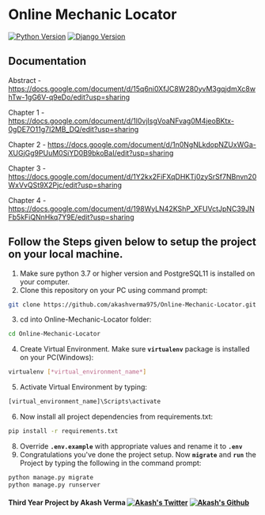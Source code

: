 # Online Mechanic Locator 
[![Python Version](https://img.shields.io/badge/python-3.7-brightgreen.svg)](https://python.org)
[![Django Version](https://img.shields.io/badge/django-2.1-brightgreen.svg)](https://djangoproject.com)

## Documentation

Abstract - https://docs.google.com/document/d/15q6ni0XfJC8W280yvM3gqjdmXc8whTw-1gG6V-q9eDo/edit?usp=sharing

Chapter 1 - https://docs.google.com/document/d/1l0vjIsgVoaNFvag0M4jeoBKtx-0gDE7O11g7I2MB_DQ/edit?usp=sharing

Chapter 2 - https://docs.google.com/document/d/1n0NgNLkdopNZUxWGa-XUGjGg9PUuM0SiYD0B9bkoBaI/edit?usp=sharing

Chapter 3 - https://docs.google.com/document/d/1Y2kx2FiFXqDHKTj0zySrSf7NBnvn20WxVvQSt9X2Pjc/edit?usp=sharing

Chapter 4 - https://docs.google.com/document/d/198WyLN42KShP_XFUVctJpNC39JNFb5kFiQNnHkq7Y9E/edit?usp=sharing


## Follow the Steps given below to setup the project on your local machine.

1.  Make sure python 3.7 or higher version and PostgreSQL11 is installed on your computer.
2.  Clone this repository on your PC using command prompt: 
```bash
git clone https://github.com/akashverma975/Online-Mechanic-Locator.git
```
3.  cd into Online-Mechanic-Locator folder:
```bash
cd Online-Mechanic-Locator
```
4.  Create Virtual Environment. Make sure **`virtualenv`** package is installed on your PC(Windows):
```bash
virtualenv [*virtual_environment_name*]
```
5.  Activate Virtual Environment by typing:
```bash
[virtual_environment_name]\Scripts\activate
```
6.  Now install all project dependencies from requirements.txt:
```bash
pip install -r requirements.txt
```
8.  Override **`.env.example`** with appropriate values and rename it to **`.env`**
7.  Congratulations you've done the project setup. 
Now **`migrate`** and **`run`** the Project by typing the following in the command prompt:
```bash
python manage.py migrate
python manage.py runserver
```



#### Third Year Project by Akash Verma [![Akash's Twitter](https://img.shields.io/twitter/follow/akashvermapro.svg?label=Follow&style=social)](http://www.twitter.com/akashvermapro) [![Akash's Github](https://img.shields.io/github/followers/akashverma975.svg?label=Follow&style=social)](https://github.com/akashverma975)
